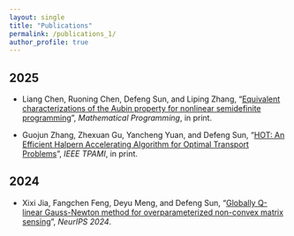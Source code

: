 ```yaml
---
layout: single
title: "Publications"
permalink: /publications_1/
author_profile: true
---
```


## 2025

- Liang Chen, Ruoning Chen, Defeng Sun, and Liping Zhang, “[Equivalent characterizations of the Aubin property for nonlinear semidefinite programming](https://arxiv.org/pdf/2408.08232)”, _Mathematical Programming_, in print.

- Guojun Zhang, Zhexuan Gu, Yancheng Yuan, and Defeng Sun, “[HOT: An Efficient Halpern Accelerating Algorithm for Optimal Transport Problems](https://www.polyu.edu.hk/ama/profile/dfsun/HOT-ArXiv-Apr-16-2025.pdf)”, _IEEE TPAMI_, in print.


## 2024

- Xixi Jia, Fangchen Feng, Deyu Meng, and Defeng Sun, “[Globally Q-linear Gauss-Newton method for overparameterized non-convex matrix sensing](https://proceedings.neurips.cc/paper_files/paper/2024/file/244da015b91e64f2d9362703fa2a902b-Paper-Conference.pdf)”, _NeurIPS 2024_.



